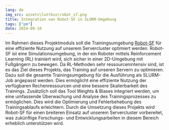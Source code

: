 ```yaml
---
lang: de
img_src: assets\luttkus\robot_sf.png
title: Integration von Robot-SF in SLURM-Umgebung
tags: ["pm"]
date: 2024-09-10
---
```

Im Rahmen dieses Projektmoduls soll die Trainingsumgebung [Robot-SF](https://github.com/ll7/robot_sf_ll7) für eine effiziente Nutzung auf unserem Servercluster optimiert werden. Robot-SF ist eine Simulationsumgebung, in der ein Roboter mittels Reinforcement Learning (RL) trainiert wird, sich sicher in einer 2D-Umgebung mit Fußgängern zu bewegen.
Da RL-Methoden sehr ressourcenintensiv sind, ist es das Ziel dieses Projekts, das Training auf unseren Servern zu optimieren. Dazu soll die gesamte Trainingsumgebung für die Ausführung als SLURM-Job angepasst werden. Dies ermöglicht eine effiziente Nutzung der verfügbaren Rechenressourcen und eine bessere Skalierbarkeit des Trainings.
Zusätzlich soll das Tool Weights & Biases integriert werden, um eine umfassende Überwachung und Analyse des Trainingsprozesses zu ermöglichen. Dies wird die Optimierung und Fehlerbehebung des Trainingsablaufs erleichtern.
Durch die Umsetzung dieses Projekts wird Robot-SF für einen breiteren Einsatz auf unserem Servercluster vorbereitet, was zukünftige Forschungs- und Entwicklungsarbeiten in diesem Bereich erheblich unterstützen wird.
